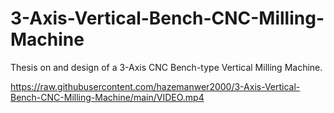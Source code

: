 # 3-Axis-Vertical-Bench-CNC-Milling-Machine
Thesis on and design of a 3-Axis CNC Bench-type Vertical Milling Machine.

https://raw.githubusercontent.com/hazemanwer2000/3-Axis-Vertical-Bench-CNC-Milling-Machine/main/VIDEO.mp4
